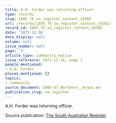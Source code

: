 ```yaml
---
title: A.H. Forder was returning officer.
type: records
slug: 1845_76_sa_register_content_24302
url: /records/1845_76_sa_register_content_24302/
record_id: 1845_76_sa_register_content_24302
date: '1871-12-16'
date_display: null
volume: null
issue_number: null
page: '7'
article_type: community_notice
issue_reference: 1871-12-16, page 7
people_mentioned:
- A.H. Forder
places_mentioned: []
topics:
- community
source_document: 1985-87_Northern__Argus.md
publication_slug: sa-register
---
```


A.H. Forder was returning officer.

Source publication: [The South Australian Register](/publications/sa-register/)
